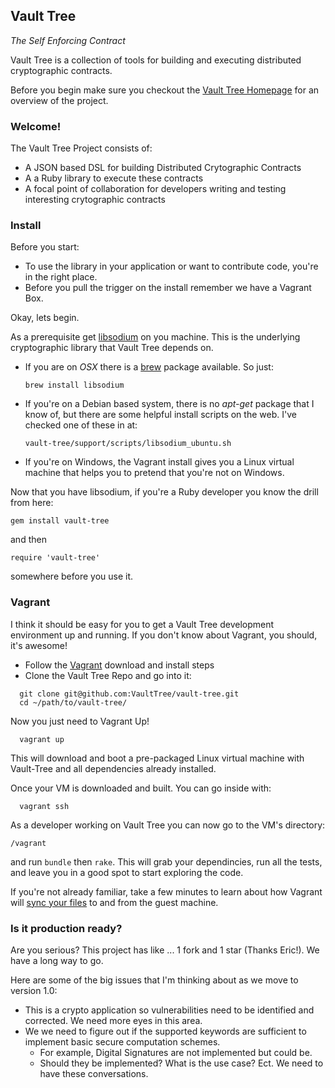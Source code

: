## Vault Tree

_The Self Enforcing Contract_

Vault Tree is a collection of tools for building and executing distributed cryptographic contracts.

Before you begin make sure you checkout the [Vault Tree Homepage] for an overview of the project.

[Vault Tree Homepage]: http://vault-tree.org

### Welcome!

The Vault Tree Project consists of:

* A JSON based DSL for building Distributed Crytographic Contracts
* A a Ruby library to execute these contracts
* A focal point of collaboration for developers writing and testing interesting crytographic contracts


### Install

Before you start:

* To use the library in your application or want to contribute code, you're in the right place.
* Before you pull the trigger on the install remember we have a Vagrant Box.

Okay, lets begin.

As a prerequisite get [libsodium] on you machine. This is the underlying cryptographic library that Vault Tree depends on.

[libsodium]: https://github.com/jedisct1/libsodium

* If you are on _OSX_ there is a [brew] package available. So just:

  ```
  brew install libsodium
  ```

[brew]: http://brew.sh/

* If you're on a Debian based system, there is no _apt-get_ package that I know of, but there
  are some helpful install scripts on the web. I've checked one of these in at:

  ```
  vault-tree/support/scripts/libsodium_ubuntu.sh
  ```

* If you're on Windows, the Vagrant install gives you a Linux virtual machine that helps you to pretend that you're not on Windows.

Now that you have libsodium, if you're a Ruby developer you know the drill from here:

```
gem install vault-tree
```

and then

```
require 'vault-tree'
```

somewhere before you use it.


### Vagrant

I think it should be easy for you to get a Vault Tree development environment up and running. If you don't know about Vagrant, you should, it's awesome!
 
* Follow the [Vagrant] download and install steps
* Clone the Vault Tree Repo and go into it:

[Vagrant]: http://www.vagrantup.com/

```
  git clone git@github.com:VaultTree/vault-tree.git
  cd ~/path/to/vault-tree/
```

Now you just need to Vagrant Up!

```
  vagrant up
```

This will download and boot a pre-packaged Linux virtual machine with Vault-Tree and all dependencies already installed.

Once your VM is downloaded and built. You can go inside with:

```
  vagrant ssh
```

As a developer working on Vault Tree you can now go to the VM's directory:

```
/vagrant
```

and run `bundle` then `rake`. This will grab your dependincies, run all the tests, and leave you in a good spot to start exploring the code.

If you're not already familiar, take a few minutes to learn about how Vagrant will [sync your files] to and from the guest machine.

[sync your files]: http://docs.vagrantup.com/v2/getting-started/synced_folders.html

### Is it production ready?

Are you serious? This project has like ... 1 fork and 1 star (Thanks Eric!).
We have a long way to go.

Here are some of the big issues that I'm thinking about as we move to version 1.0:

* This is a crypto application so vulnerabilities need to be identified and corrected. We need more eyes in this area.
* We we need to figure out if the supported keywords are sufficient to implement basic secure computation schemes.
  - For example, Digital Signatures are not implemented but could be.
  - Should they be implemented? What is the use case? Ect. We need to have these conversations.
